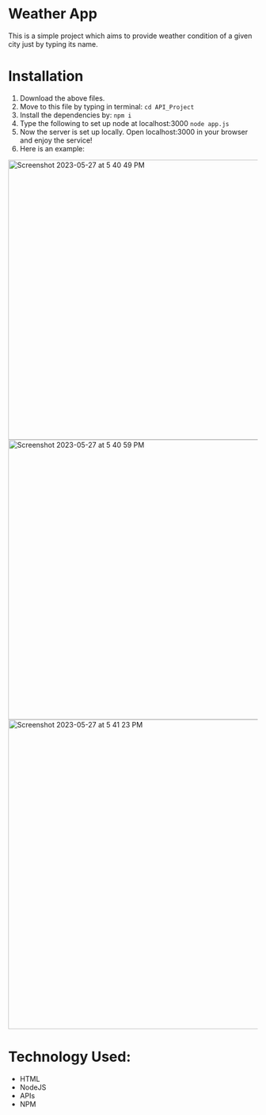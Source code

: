# Weather App
This is a simple project which aims to provide weather condition of a given city just by typing its name.

# Installation

1) Download the above files.
2) Move to this file by typing in terminal:
  ``` cd API_Project ```
3) Install the dependencies by:
   ``` npm i ```
4) Type the following to set up node at localhost:3000 
   ``` node app.js ```
5) Now the server is set up locally. Open localhost:3000 in your browser and enjoy the service!
6) Here is an example: 

<img width="565" alt="Screenshot 2023-05-27 at 5 40 49 PM" src="https://github.com/Shashwat-2424/API_project/assets/97022107/707c4bb1-f131-4c08-b9b0-0540db72926a">

<img width="565" alt="Screenshot 2023-05-27 at 5 40 59 PM" src="https://github.com/Shashwat-2424/API_project/assets/97022107/2f08acbb-b417-42f0-bd91-efc6fda655d3">

<img width="625" alt="Screenshot 2023-05-27 at 5 41 23 PM" src="https://github.com/Shashwat-2424/API_project/assets/97022107/8665b870-e8f7-4716-8a6c-c48d0f9654dc">

# Technology Used:
- HTML
- NodeJS
- APIs
- NPM
